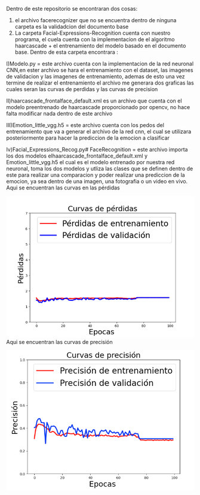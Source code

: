 
Dentro de este repositorio se encontraran dos  cosas:
1) el archivo facerecognizer que no se encuentra dentro de ninguna carpeta es la validadcion del documento base
2) La carpeta Facial-Expressions-Recognition cuenta con nuestro programa, el cuela cuenta con la implementacion de el algoritmo haarcascade + el entrenamiento del modelo basado en el documento base. Dentro de esta carpeta encontrara :


  I)Modelo.py = este archivo cuenta con la implementacion de la red neuronal CNN,en ester archivo se hara el entrenamiento con el dataset, las imagenes de validacion y las imagenes de entrenamiento, ademas de esto una vez termine de realizar el entrenamiento el archivo me generara dos graficas las cuales seran las curvas de perdidas y las curvas de precision
  
  
  II)haarcascade_frontalface_default.xml es un archivo  que cuenta con el modelo preentrenado de haarcascade proporcionado por opencv, no hace falta modificar nada dentro de este archivo 
  
  
  III)Emotion_little_vgg.h5 = este archivo cuenta con los pedos del entrenamiento que va a generar el archivo de la red cnn, el cual se utilizara posteriormente para hacer la prediccion de la emocion a clasificar  
  
  
  Iv)Facial_Expressions_Recog.py# FaceRecognition = este archivo importa los dos modelos elhaarcascade_frontalface_default.xml   y Emotion_little_vgg.h5 el cual es  el modelo entrenado por nuestra red neuronal, toma los dos modelos y utliza las clases que se definen dentro de este para realizar una comparacion y poder realizar una prediccion  de la emocion, ya sea dentro de una imagen, una fotografia o un video en vivo.
Aqui se  encuentran las curvas en las pérdidas


![Screenshot](perdidas.png)
Aqui se  encuentran las curvas de precisión


![Screenshot](precision.png)
